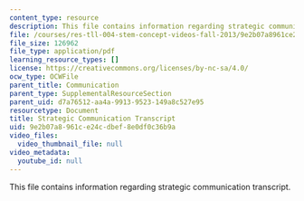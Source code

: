 ```yaml
---
content_type: resource
description: This file contains information regarding strategic communication transcript.
file: /courses/res-tll-004-stem-concept-videos-fall-2013/9e2b07a8961ce24cdbef8e0df0c36b9a_MITRES_TLL-004F13_CommStra.pdf
file_size: 126962
file_type: application/pdf
learning_resource_types: []
license: https://creativecommons.org/licenses/by-nc-sa/4.0/
ocw_type: OCWFile
parent_title: Communication
parent_type: SupplementalResourceSection
parent_uid: d7a76512-aa4a-9913-9523-149a8c527e95
resourcetype: Document
title: Strategic Communication Transcript
uid: 9e2b07a8-961c-e24c-dbef-8e0df0c36b9a
video_files:
  video_thumbnail_file: null
video_metadata:
  youtube_id: null
---
```

This file contains information regarding strategic communication transcript.
